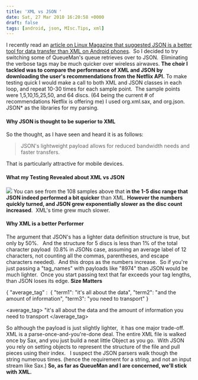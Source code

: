 ```yaml
---
title: 'XML vs JSON '
date: Sat, 27 Mar 2010 16:20:58 +0000
draft: false
tags: [android, json, MIsc.Tips, xml]
---
```


I recently read an [article on Linux Magazine that suggested JSON is a better tool for data transfer than XML on Android phones](http://www.linux-mag.com/cache/7717/1.html "Article from Linux Mag").  So I decided to try switching some of QueueMan's queue retrieves over to JSON.  Eliminating the verbose tags may be much quicker over wireless airwaves. **The choir I tackled was to compare the performance of XML and JSON by downloading the user's recommendations from the Netflix API.** To make testing quick I would make a call to both XML and JSON classes in each loop, and repeat 10-30 times for each sample point.  The sample points were 1,5,10,15,25,50, and 64 discs. (64 being the current # of recommendations Netflix is offering me) I used org.xml.sax, and org.json. JSON* as the libraries for my parsing.

#### Why JSON is thought to be superior to XML

So the thought, as I have seen and heard it is as follows:

> JSON's lightweight payload allows for reduced bandwidth needs and faster transfers.

That is particularly attractive for mobile devices.

#### What my Testing Revealed about XML vs JSON

![](https://spreadsheets.google.com/oimg?key=0ApQs0QFa9ReJdFBMSkt3Sl9UVXVGd29ZOU5KZmVyMFE&oid=1&v=1269704842669) You can see from the 108 samples above that i**n the 1-5 disc range that JSON indeed performed a bit quicker** than XML. **However the numbers quickly turned, and JSON grew exponentially slower as the disc count increased**.  XML's time grew much slower.

#### Why XML is a better Performer

The argument that JSON's has a lighter data definition structure is true, but only by 50%.   And the structure for 5 discs is less than 1% of the total character payload  (0.8% in JSONs case, assuming an average label of 12 characters, not counting all the commas, parentheses, and escape characters needed).  And this drops as the numbers increase.  So if you're just passing a "tag_names" with payloads like "8974" than JSON would be much lighter.  Once you start passing text that far exceeds your tag lengths, than JSON loses its edge. **Size Matters**

{ "average_tag" :  {
"term1": "it's all about the data",
"term2": "and the amount of information",
"term3": "you need to transport"
}

<average_tag>
<term1>"it's all about the data</term1>
<term2>and the amount of information</term2>
<term3>you need to transport</term3>
</average_tag>

So although the payload is just slightly lighter,  it has one major trade-off.  XML is a parse-once-and-you're-done deal. The entire XML file is walked once by Sax, and you just build a neat little Object as you go.  With JSON you rely on setting objects to represent the structure of the file and pull pieces using their index.   I suspect the JSON parsers walk though the string numerous times. (hence the requirement for a string, and not an input stream like Sax.) **So, as far as QueueMan and I are concerned, we'll stick with XML.**